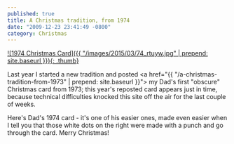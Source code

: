 ```yaml
---
published: true
title: A Christmas tradition, from 1974
date: "2009-12-23 23:41:49 -0800"
category: Christmas
---
```


<a href="/images/2015/03/74_rtuyw.jpg">
  ![1974 Christmas Card]({{ "/images/2015/03/74_rtuyw.jpg" | prepend: site.baseurl }}){: .thumb}
</a>

Last year I started a new tradition and posted <a href="{{ "/a-christmas-tradition-from-1973" | prepend: site.baseurl }}">
my Dad's first "obscure" Christmas card from 1973</a>; this year's reposted
card appears just in time, because technical difficulties knocked this
site off the air for the last couple of weeks.

Here's Dad's 1974 card - it's one of his easier ones, made even easier when
I tell you that those white dots on the right were made with a punch and go
through the card. Merry Christmas!
